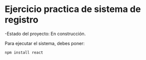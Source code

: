 <h1>Ejercicio practica de sistema de registro</h1>

-Estado del proyecto: En construcción.

Para ejecutar el sistema, debes poner:

```npm install react ```
